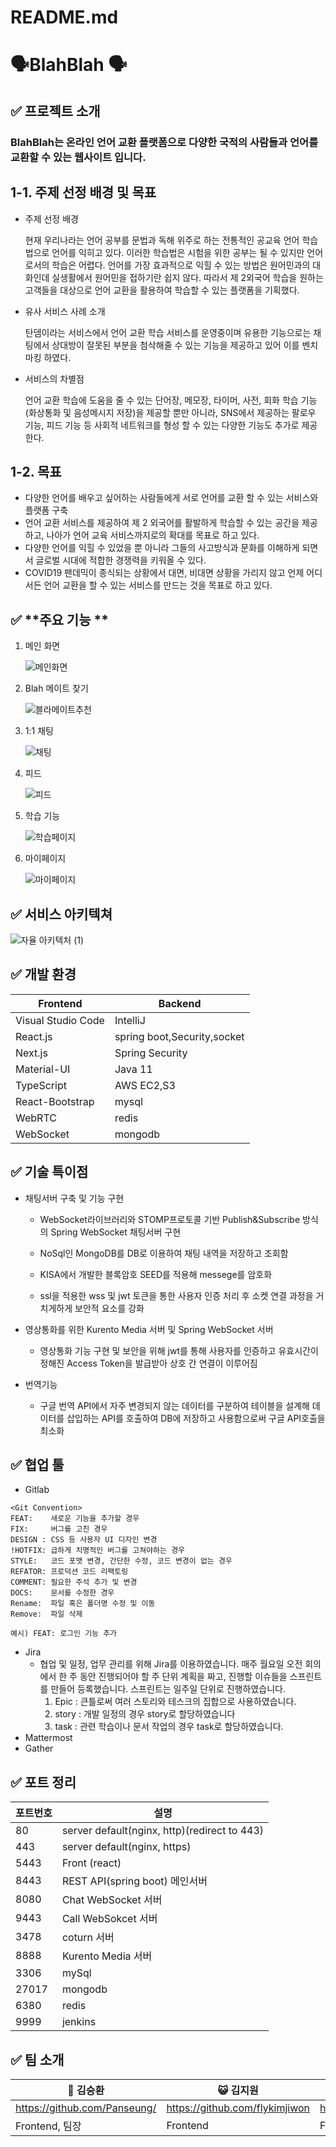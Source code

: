 # README.md

# 🗣️BlahBlah 🗣️

## ✅ **프로젝트 소개**

### BlahBlah는 온라인 언어 교환 플랫폼으로 다양한 국적의 사람들과 언어를 교환할 수 있는 웹사이트 입니다.



## 1-1. 주제 선정 배경 및 목표

- 주제 선정 배경

  현재 우리나라는 언어 공부를 문법과 독해 위주로 하는 전통적인 공교육 언어 학습법으로 언어를 익히고 있다. 이러한 학습법은 시험을 위한 공부는 될 수 있지만 언어로서의 학습은 어렵다. 언어를 가장 효과적으로 익힐 수 있는 방법은 원어민과의 대화인데 실생활에서 원어민을 접하기란 쉽지 않다. 따라서 제 2외국어 학습을 원하는 고객들을 대상으로 언어 교환을 활용하여 학습할 수 있는 플랫폼을 기획했다.

- 유사 서비스 사례 소개

  탄뎀이라는 서비스에서 언어 교환 학습 서비스를 운영중이며 유용한 기능으로는 채팅에서 상대방이 잘못된 부분을 첨삭해줄 수 있는 기능을 제공하고 있어 이를 벤치마킹 하였다.

- 서비스의 차별점

  언어 교환 학습에 도움을 줄 수 있는 단어장, 메모장, 타이머, 사전, 회화 학습 기능(화상통화 및 음성메시지 저장)을 제공할 뿐만 아니라, SNS에서 제공하는 팔로우 기능, 피드 기능 등 사회적 네트워크를 형성 할 수 있는 다양한 기능도 추가로 제공한다.

## 1-2. 목표

- 다양한 언어를 배우고 싶어하는 사람들에게 서로 언어를 교환 할 수 있는 서비스와 플랫폼 구축
- 언어 교환 서비스를 제공하여 제 2 외국어를 활발하게 학습할 수 있는 공간을 제공하고, 나아가 언어 교육 서비스까지로의 확대를 목표로 하고 있다.
- 다양한 언어를 익힐 수 있었을 뿐 아니라 그들의 사고방식과 문화를 이해하게 되면서 글로벌 시대에 적합한 경쟁력을 키워올 수 있다.
- COVID19 팬데믹이 종식되는 상황에서 대면, 비대면 상황을 가리지 않고 언제 어디서든 언어 교환을 할 수 있는 서비스를 만드는 것을 목표로 하고 있다.



## ✅ **주요 기능 **

1. 메인 화면
   
    ![메인화면](image/1.%EB%A9%94%EC%9D%B8%ED%8E%98%EC%9D%B4%EC%A7%80.png)

        
2. Blah 메이트 찾기
   
    ![블라메이트추천](image/2.%EB%B8%94%EB%9D%BC%EB%A9%94%EC%9D%B4%ED%8A%B8%EC%B6%94%EC%B2%9C.png)
    
    
3. 1:1 채팅
   
    ![채팅](image/3.%EC%B1%84%ED%8C%85.png)
    
    

    
    
4. 피드
   
    ![피드](image/4.%ED%94%BC%EB%93%9C%ED%8E%98%EC%9D%B4%EC%A7%80.png)
    
5. 학습 기능

    ![학습페이지](image/5.%ED%95%99%EC%8A%B5%ED%8E%98%EC%9D%B4%EC%A7%80.png)

6. 마이페이지

    ![마이페이지](image/6.%EB%A7%88%EC%9D%B4%ED%8E%98%EC%9D%B4%EC%A7%80.png)

    







## ✅ **서비스 아키텍쳐**

![자율 아키텍처 (1)](https://raw.githubusercontent.com/rudy0103/save-image-repo/master/img/%EC%9E%90%EC%9C%A8%20%EC%95%84%ED%82%A4%ED%85%8D%EC%B2%98%20(1).png)



## ✅ **개발 환경**

| Frontend           | Backend                     |
| ------------------ | --------------------------- |
| Visual Studio Code | IntelliJ                    |
| React.js           | spring boot,Security,socket |
| Next.js            | Spring Security             |
| Material-UI        | Java 11                     |
| TypeScript         | AWS EC2,S3                  |
| React-Bootstrap    | mysql                       |
| WebRTC             | redis                       |
| WebSocket          | mongodb                     |

## ✅ **기술 특이점**

- 채팅서버 구축 및 기능 구현
    - WebSocket라이브러리와 STOMP프로토콜 기반 Publish&Subscribe 방식의 Spring WebSocket 채팅서버 구현 
    
    - NoSql인 MongoDB를 DB로 이용하여 채팅 내역을 저장하고 조회함
    
    - KISA에서 개발한 블록암호 SEED를 적용해 messege를 암호화
    
    - ssl을 적용한 wss 및 jwt 토큰을 통한 사용자 인증 처리 후 소켓 연결 과정을 거치게하게 보안적 요소를 강화
    
      
    
- 영상통화를 위한 Kurento Media 서버 및 Spring WebSocket 서버
    - 영상통화 기능 구현 및 보안을 위해 jwt를 통해 사용자를 인증하고 유효시간이 정해진 Access Token을 발급받아 상호 간 연결이 이루어짐
    
      
    
- 번역기능
    - 구글 번역 API에서 자주 변경되지 않는 데이터를 구분하여 테이블을 설계해 데이터를 삽입하는 API를 호출하여 DB에 저장하고 사용함으로써 구글 API호출을 최소화
    
      
    
      

## ✅ **협업 툴**

- Gitlab

```
<Git Convention>
FEAT:    새로운 기능을 추가할 경우
FIX:     버그를 고친 경우
DESIGN : CSS 등 사용자 UI 디자인 변경
!HOTFIX: 급하게 치명적인 버그를 고쳐야하는 경우
STYLE:   코드 포맷 변경, 간단한 수정, 코드 변경이 없는 경우
REFATOR: 프로덕션 코드 리팩토링
COMMENT: 필요한 주석 추가 및 변경
DOCS:    문서를 수정한 경우
Rename:  파일 혹은 폴더명 수정 및 이동
Remove:  파일 삭제

예시) FEAT: 로그인 기능 추가
```

- Jira
    - 협업 및 일정, 업무 관리를 위해 Jira를 이용하였습니다. 매주 월요일 오전 회의에서 한 주 동안 진행되어야 할 주 단위 계획을 짜고, 진행할 이슈들을 스프린트를 만들어 등록했습니다. 스프린트는 일주일 단위로 진행하였습니다.
        1. Epic : 큰틀로써 여러 스토리와 테스크의 집합으로 사용하였습니다. 
        2. story : 개발 일정의 경우 story로 할당하였습니다
        3. task : 관련 학습이나 문서 작업의 경우 task로 할당하였습니다.
- Mattermost
- Gather

## ✅ **포트 정리**

| 포트번호 | 설명 |
| --- | --- |
| 80 | server default(nginx, http)(redirect to 443) |
| 443 | server default(nginx, https) |
| 5443 | Front (react) |
| 8443 | REST API(spring boot) 메인서버 |
| 8080 | Chat WebSocket 서버 |
| 9443 | Call WebSokcet 서버 |
| 3478 | coturn 서버 |
| 8888  | Kurento Media 서버 |
| 3306 | mySql |
| 27017 | mongodb |
| 6380 | redis |
| 9999 | jenkins |

## ✅ **팀 소개**

| 👻 김승환 | 😺 김지원 | 🧚‍♂️ 이종준 | 🐸 김근태 | 🦖 박성건 | 🌸 고재현 |  |
| --- | --- | --- | --- | --- | --- | --- |
| https://github.com/Panseung/ | https://github.com/flykimjiwon | https://github.com/leecoder92 | https://github.com/damwon | https://github.com/rudy0103 | https://github.com/jaehyeon98 |  |
| Frontend, 팀장 | Frontend | Frontend | Backend | Backend | Backend |  |
